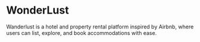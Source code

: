 # WonderLust
Wanderlust is a hotel and property rental platform inspired by Airbnb, where users can list, explore, and book accommodations with ease.
